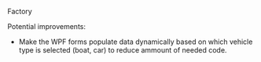 Factory




Potential improvements:
- Make the WPF forms populate data dynamically based on which vehicle type is selected (boat, car) to reduce ammount of needed code.
